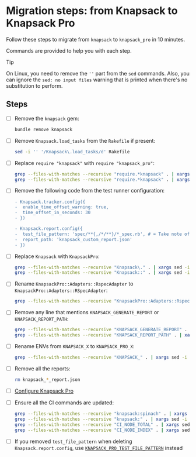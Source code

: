 # Migration steps: from Knapsack to Knapsack Pro

Follow these steps to migrate from `knapsack` to `knapsack_pro` in 10 minutes.

Commands are provided to help you with each step.

> [!TIP]
> On Linux, you need to remove the `''` part from the `sed` commands. Also, you can ignore the `sed: no input files` warning that is printed when there's no substitution to perform.

## Steps

- [ ] Remove the `knapsack` gem:
   ```bash
   bundle remove knapsack
   ```

- [ ] Remove `Knapsack.load_tasks` from the `Rakefile` if present:
   ```bash
   sed -i '' '/Knapsack\.load_tasks/d' Rakefile
   ```

- [ ] Replace `require "knapsack"` with `require "knapsack_pro"`:
   ```bash
   grep --files-with-matches --recursive "require.*knapsack" . | xargs sed -i '' "s/'knapsack'/'knapsack_pro'/g"
   grep --files-with-matches --recursive "require.*knapsack" . | xargs sed -i '' 's/"knapsack"/"knapsack_pro"/g'
   ```

- [ ] Remove the following code from the test runner configuration:
   ```diff
   - Knapsack.tracker.config({
   -  enable_time_offset_warning: true,
   -  time_offset_in_seconds: 30
   - })

   - Knapsack.report.config({
   -  test_file_pattern: 'spec/**{,/*/**}/*_spec.rb', # ⬅️ Take note of this one for later
   -  report_path: 'knapsack_custom_report.json'
   - })
   ```

- [ ] Replace `Knapsack` with `KnapsackPro`:
   ```bash
   grep --files-with-matches --recursive "Knapsack\." . | xargs sed -i '' 's/Knapsack\./KnapsackPro./g'
   grep --files-with-matches --recursive "Knapsack::" . | xargs sed -i '' 's/Knapsack::/KnapsackPro::/g'
   ```

- [ ] Rename `KnapsackPro::Adapters::RspecAdapter` to `KnapsackPro::Adapters::RSpecAdapter`:
   ```bash
   grep --files-with-matches --recursive "KnapsackPro::Adapters::RspecAdapter" . | xargs sed -i '' 's/RspecAdapter/RSpecAdapter/g'
   ```

- [ ] Remove any line that mentions `KNAPSACK_GENERATE_REPORT` or `KNAPSACK_REPORT_PATH`:
   ```bash
   grep --files-with-matches --recursive "KNAPSACK_GENERATE_REPORT" . | xargs sed -i '' '/KNAPSACK_GENERATE_REPORT/d'
   grep --files-with-matches --recursive "KNAPSACK_REPORT_PATH" . | xargs sed -i '' '/KNAPSACK_REPORT_PATH/d'
   ```

- [ ] Rename ENVs from `KNAPSACK_X` to `KNAPSACK_PRO_X`:
   ```bash
   grep --files-with-matches --recursive "KNAPSACK_" . | xargs sed -i '' 's/KNAPSACK_/KNAPSACK_PRO_/g'
   ```

- [ ] Remove all the reports:
   ```bash
   rm knapsack_*_report.json
   ```

- [ ] [Configure Knapsack Pro](https://docs.knapsackpro.com/knapsack_pro-ruby/guide/)

- [ ] Ensure all the CI commands are updated:
   ```bash
   grep --files-with-matches --recursive "knapsack:spinach" . | xargs sed -i '' 's/knapsack:spinach/knapsack_pro:spinach/g'
   grep --files-with-matches --recursive "knapsack:" . | xargs sed -i '' 's/knapsack:/knapsack_pro:queue:/g'
   grep --files-with-matches --recursive "CI_NODE_TOTAL" . | xargs sed -i '' 's/CI_NODE_TOTAL/KNAPSACK_PRO_CI_NODE_TOTAL/g'
   grep --files-with-matches --recursive "CI_NODE_INDEX" . | xargs sed -i '' 's/CI_NODE_INDEX/KNAPSACK_PRO_CI_NODE_INDEX/g'
   ```

- [ ] If you removed `test_file_pattern` when deleting `Knapsack.report.config`, use [`KNAPSACK_PRO_TEST_FILE_PATTERN`](https://docs.knapsackpro.com/ruby/reference/#knapsack_pro_test_file_pattern) instead
